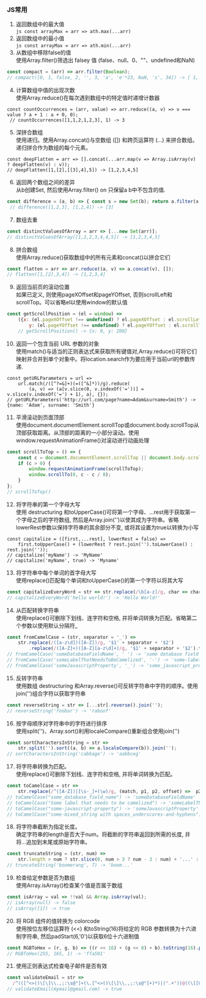 ### JS常用
1. 返回数组中的最大值 <br> ```js const arrayMax = arr => ath.max(...arr) ```
2. 返回数组中的最小值 <br> ```js const arrayMax = arr => ath.min(...arr) ```
3. 从数组中移除false的值 <br> 使用Array.filter()筛选出 falsey 值 (false、null、0、""、undefined和NaN) <br> 
```js 
const compact = (arr) => arr.filter(Boolean);
// compact([0, 1, false, 2, '', 3, 'a', 'e'*23, NaN, 's', 34]) -> [ 1, 2, 3, 'a', 's', 34 ] 
```
4. 计算数组中值的出现次数 <br> 使用Array.reduce()在每次遇到数组中的特定值时递增计数器 <br> 
``` 
const countOccurrences = (arr, value) => arr.reduce((a, v) => v === value ? a + 1 : a + 0, 0); 
 // countOccurrences([1,1,2,1,2,3], 1) -> 3 
```
5. 深拼合数组 <br> 使用递归。使用Array.concat()与空数组 ([]) 和跨页运算符 (...) 来拼合数组。递归拼合作为数组的每个元素。
``` 
const deepFlatten = arr => [].concat(...arr.map(v => Array.isArray(v) ? deepFlatten(v) : v));
// deepFlatten([1,[2],[[3],4],5]) -> [1,2,3,4,5]
```
6. 返回两个数组之间的差异 <br> 从b创建Set, 然后使用Array.filter() on 只保留a b中不包含的值. <br> 
```js 
const difference = (a, b) => { const s = new Set(b); return a.filter(x => !s.has(x)); }; 
 // difference([1,2,3], [1,2,4]) -> [3] 
```
7. 数组去重 <br> 
```js 
const distinctValuesOfArray = arr => [...new Set(arr)]; 
// distinctValuesOfArray([1,2,2,3,4,4,5]) -> [1,2,3,4,5] 
```
8. 拼合数组 <br> 使用Array.reduce()获取数组中的所有元素和concat()以拼合它们 <br> 
```js
const flatten = arr => arr.reduce((a, v) => a.concat(v), []); 
// flatten([1,[2],3,4]) -> [1,2,3,4] 
```
9. 返回当前页的滚动位置 <br> 如果已定义, 则使用pageXOffset和pageYOffset, 否则scrollLeft和scrollTop。可以省略el以使用window的默认值 <br>
```js
const getScrollPosition = (el = window) =>
	({x: (el.pageXOffset !== undefined) ? el.pageXOffset : el.scrollLeft,
		y: (el.pageYOffset !== undefined) ? el.pageYOffset : el.scrollTop});
	// getScrollPosition() -> {x: 0, y: 200}
```
10. 返回一个包含当前 URL 参数的对象 <br> 使用match()与适当的正则表达式来获取所有键值对,Array.reduce()可将它们映射并合并到单个对象中。将location.search作为要应用于当前url的参数传递.
```
const getURLParameters = url =>
	url.match(/([^?=&]+)(=([^&]*))/g).reduce(
		(a, v) => (a[v.slice(0, v.indexOf('='))] = v.slice(v.indexOf('=') + 1), a), {});
// getURLParameters('http://url.com/page?name=Adam&surname=Smith') -> {name: 'Adam', surname: 'Smith'}
```
11. 平滑滚动到页面顶部 <br> 使用document.documentElement.scrollTop或document.body.scrollTop从顶部获取距离。从顶部的距离的一小部分滚动。使用window.requestAnimationFrame()对滚动进行动画处理
```js
const scrollToTop = () => {
	const c = document.documentElement.scrollTop || document.body.scrollTop;
	if (c > 0) {
		window.requestAnimationFrame(scrollToTop);
		window.scrollTo(0, c - c / 8);
	}
};
// scrollToTop()
```
12. 将字符串的第一个字母大写 <br> 使用 destructuring 和toUpperCase()可将第一个字母、...rest用于获取第一个字母之后的字符数组, 然后是Array.join('')以使其成为字符串。省略lowerRest参数以保持字符串的其余部分不变, 或将其设置为true以转换为小写
```
const capitalize = ([first,...rest], lowerRest = false) =>
	first.toUpperCase() + (lowerRest ? rest.join('').toLowerCase() : rest.join(''));
// capitalize('myName') -> 'MyName'
// capitalize('myName', true) -> 'Myname'
```
13. 将字符串中每个单词的首字母大写 <br> 使用replace()匹配每个单词和toUpperCase()的第一个字符以将其大写
```js
const capitalizeEveryWord = str => str.replace(/\b[a-z]/g, char => char.toUpperCase());
// capitalizeEveryWord('hello world!') -> 'Hello World!'
```
14. 从匹配转换字符串 <br> 使用replace()可删除下划线、连字符和空格, 并将单词转换为匹配。省略第二个参数以使用默认分隔符_
```js
const fromCamelCase = (str, separator = '_') =>
	str.replace(/([a-z\d])([A-Z])/g, '$1' + separator + '$2')
		.replace(/([A-Z]+)([A-Z][a-z\d]+)/g, '$1' + separator + '$2').toLowerCase();
// fromCamelCase('someDatabaseFieldName', ' ') -> 'some database field name'
// fromCamelCase('someLabelThatNeedsToBeCamelized', '-') -> 'some-label-that-needs-to-be-camelized'
// fromCamelCase('someJavascriptProperty', '_') -> 'some_javascript_property'
```
15. 反转字符串 <br> 使用数组 destructuring 和Array.reverse()可反转字符串中字符的顺序。使用join('')组合字符以获取字符串
```js
const reverseString = str => [...str].reverse().join('');
// reverseString('foobar') -> 'raboof'
```
16. 按字母顺序对字符串中的字符进行排序 <br> 使用split('')、Array.sort()利用localeCompare()重新组合使用join('')
```js
const sortCharactersInString = str =>
	str.split('').sort((a, b) => a.localeCompare(b)).join('');
// sortCharactersInString('cabbage') -> 'aabbceg'
```
17. 将字符串转换为匹配。<br> 使用replace()可删除下划线、连字符和空格, 并将单词转换为匹配。
```js
const toCamelCase = str =>
	str.replace(/^([A-Z])|[\s-_]+(\w)/g, (match, p1, p2, offset) =>  p2 ? p2.toUpperCase() : p1.toLowerCase());
// toCamelCase("some_database_field_name") -> 'someDatabaseFieldName'
// toCamelCase("Some label that needs to be camelized") -> 'someLabelThatNeedsToBeCamelized'
// toCamelCase("some-javascript-property") -> 'someJavascriptProperty'
// toCamelCase("some-mixed_string with spaces_underscores-and-hyphens") -> 'someMixedStringWithSpacesUnderscoresAndHyphens'
```
18. 将字符串截断为指定长度。<br> 确定字符串的length是否大于num。将截断的字符串返回到所需的长度, 并将...追加到末尾或原始字符串。
```js
const truncateString = (str, num) =>
	str.length > num ? str.slice(0, num > 3 ? num - 3 : num) + '...' : str;
// truncateString('boomerang', 7) -> 'boom...'
```
19. 检查给定参数是否为数组 <br> 使用Array.isArray()检查某个值是否属于数组
```js
const isArray = val => !!val && Array.isArray(val);
// isArray(null) -> false
// isArray([1]) -> true
```
20. 将 RGB 组件的值转换为 colorcode <br> 使用按位左移位运算符 (<<) 和toString(16)将给定的 RGB 参数转换为十六进制字符串, 然后padStart(6,'0')以获取6位十六进制值
```js
const RGBToHex = (r, g, b) => ((r << 16) + (g << 8) + b).toString(16).padStart(6, '0');
// RGBToHex(255, 165, 1) -> 'ffa501'
```
21. 使用正则表达式检查电子邮件是否有效
```js
const validateEmail = str =>
  /^(([^<>()\[\]\\.,;:\s@"]+(\.[^<>()\[\]\\.,;:\s@"]+)*)|(".+"))@((\[[0-9]{1,3}\.[0-9]{1,3}\.[0-9]{1,3}\.[0-9]{1,3}\])|(([a-zA-Z\-0-9]+\.)+[a-zA-Z]{2,}))$/.test(str);
// validateEmail(mymail@gmail.com) -> true
```









